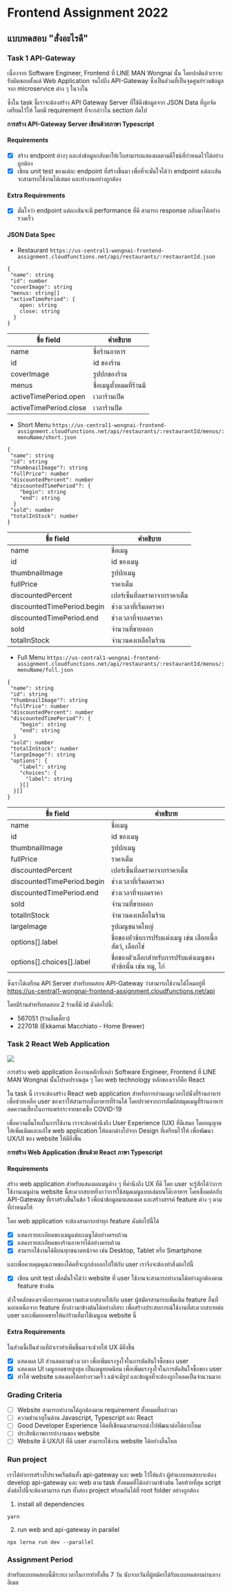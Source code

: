 # Frontend Assignment 2022

## แบบทดสอบ "สั่งอะไรดี"

### Task 1 API-Gateway

เนื่องจาก Software Engineer, Frontend ที่ LINE MAN Wongnai นั้น โดยปกติแล้วเราจะรับผิดชอบตั้งแต่ Web Application จนไปถึง API-Gateway ซึ่งเป็นส่วนที่เป็นจุดศูนย์รวมข้อมูลจาก microservice ต่าง ๆ ในวงใน

ซึ่งใน task นี้เราจะต้องสร้าง API Gateway Server ที่ใช้ดึงข้อมูลจาก JSON Data ที่ถูกจัดเตรียมไว้ให้ โดยมี requirement ที่จะกล่าวใน section ถัดไป

**การสร้าง API-Gateway Server เขียนด้วยภาษา Typescript**

#### Requirements

- [x] สร้าง endpoint ต่างๆ และส่งข้อมูลกลับมาให้เว็บสามารถแสดงผลตามดีไซน์ที่กำหนดไว้ได้อย่างถูกต้อง
- [x] เขียน unit test ของแต่ละ endpoint ที่สร้างขึ้นมา เพื่อที่จะมั่นใจได้ว่า endpoint แต่ละเส้นจะสามารถใช้งานได้เสมอ และทำงานอย่างถูกต้อง

#### Extra Requirements

- [x] มั่นใจว่า endpoint แต่ละเส้นจะมี performance ที่ดี สามารถ response กลับมาได้อย่างรวดเร็ว

#### JSON Data Spec

- Restaurant `https://us-central1-wongnai-frontend-assignment.cloudfunctions.net/api/restaurants/:restaurantId.json`

```
{
 "name": string
 "id": number
 "coverImage": string
 "menus: string[]
 "activeTimePeriod": {
    open: string
    close: string
  }
}
```

| ชื่อ field | คำอธิบาย |
| ------ | ------ |
| name | ชื่อร้านอาหาร |
| id | id ของร้าน |
| coverImage | รูปปกของร้าน |
| menus | ชื่อเมนูทั้งหมดที่ร้านมี |
| activeTimePeriod.open | เวลาร้านเปิด |
| activeTimePeriod.close | เวลาร้านปิด |

- Short Menu `https://us-central1-wongnai-frontend-assignment.cloudfunctions.net/api/restaurants/:restaurantId/menus/:menuName/short.json`

```
{
 "name": string
 "id": string
 "thumbnailImage"?: string
 "fullPrice": number
 "discountedPercent": number
 "discountedTimePeriod"?: {
    "begin": string
    "end": string
  }
 "sold": number
 "totalInStock": number
}
```

| ชื่อ field | คำอธิบาย |
| ------ | ------ |
| name | ชื่อเมนู |
| id | id ของเมนู |
| thumbnailImage | รูปปกเมนู |
| fullPrice | ราคาเต็ม |
| discountedPercent | เปอร์เซ็นที่ลดราคาจากราคาเต็ม |
| discountedTimePeriod.begin | ช่วงเวลาที่เริ่มลดราคา |
| discountedTimePeriod.end | ช่วงเวลาที่จบลดราคา |
| sold | จำนวนที่ขายออก |
| totalInStock | จำนวนคงเหลือในร้าน |

- Full Menu `https://us-central1-wongnai-frontend-assignment.cloudfunctions.net/api/restaurants/:restaurantId/menus/:menuName/full.json`

```
{
 "name": string
 "id": string
 "thumbnailImage"?: string
 "fullPrice": number
 "discountedPercent": number
 "discountedTimePeriod"?: {
    "begin": string
    "end": string
  }
 "sold": number
 "totalInStock": number
 "largeImage"?: string
 "options": {
    "label": string
    "choices": {
      "label": string
    }[]
  }[]
}
```

| ชื่อ field | คำอธิบาย |
| ------ | ------ |
| name | ชื่อเมนู |
| id | id ของเมนู |
| thumbnailImage | รูปปกเมนู |
| fullPrice | ราคาเต็ม |
| discountedPercent | เปอร์เซ็นที่ลดราคาจากราคาเต็ม |
| discountedTimePeriod.begin | ช่วงเวลาที่เริ่มลดราคา |
| discountedTimePeriod.end | ช่วงเวลาที่จบลดราคา |
| sold | จำนวนที่ขายออก |
| totalInStock | จำนวนคงเหลือในร้าน |
| largeImage | รูปเมนูขนาดใหญ่ |
| options[].label | ชื่อของหัวข้อการปรับแต่งเมนู เช่น เลือกเนื้อสัตว์, เลือกไข่ |
| options[].choices[].label | ชื่อของตัวเลือกสำหรับการปรับแต่งเมนูของหัวข้อนั้น เช่น หมู, ไก่ |

ซึ่งเราได้เตรียม API Server สำหรับทดสอบ API-Gateway ว่าสามารถใช้งานได้ไหมอยู่ที่ https://us-central1-wongnai-frontend-assignment.cloudfunctions.net/api

โดยมีร้านสำหรับทดสอบ 2 ร้านที่มี id ดังต่อไปนี้:

- 567051 (ร้านลืมเคี้ยว)
- 227018 (Ekkamai Macchiato - Home Brewer)

### Task 2 React Web Application

![](https://i.imgur.com/Xb7v6YT.png)

การสร้าง web application คืองานหลักที่เหล่า Software Engineer, Frontend ที่ LINE MAN Wongnai นั้นโปรดปราณสุด ๆ โดย web technology หลักของเราก็คือ React

ใน task นี้ เราจะต้องสร้าง React web application สำหรับการอ่านเมนูเวลาไปนั่งที่ร้านอาหาร เพื่อช่วยเหลือ user ของเราให้สามารถสั่งอาหารที่ร้านได้ โดยปราศจากการสัมผัสสมุดเมนูที่ร้านอาหาร ลดความเสี่ยงในการแพร่กระจายของเชื้อ COVID-19

เพื่อความลื่นไหลในการใช้งาน เราจะต้องคำนึงถึง User Experience (UX) ที่ดีเสมอ โดยอนุญาตให้เพิ่มเติมและแก้ไข web application ให้แตกต่างไปจาก Design ที่เตรียมไว้ให้ เพื่อพัฒนา UX/UI ของ website ให้ดียิ่งขึ้น

**การสร้าง Web Application เขียนด้วย React ภาษา Typescript**

#### Requirements

สร้าง web application สำหรับแสดงผลเมนูต่าง ๆ ที่คำนึงถึง UX ที่ดี โดย user จะรู้สึกได้ว่าการใช้งานเมนูผ่าน website นี้สะดวกสบายยิ่งกว่าการใช้สมุดเมนูแบบเล่มบนโต๊ะอาหาร โดยเชื่อมต่อกับ API-Gateway ที่เราสร้างขึ้นในข้อ 1 เพื่อนำข้อมูลมาแสดงผล และสร้างสรรค์ feature ต่าง ๆ ตามที่กำหนดให้

โดย web application จะต้องสามารถทำทุก feature ดังต่อไปนี้ได้

- [x] แสดงรายละเอียดของเมนูแต่ละเมนูได้อย่างครบถ้วน
- [x] แสดงรายละเอียดของร้านอาหารได้อย่างครบถ้วน
- [x] สามารถใช้งานได้ดีบนทุกขนาดหน้าจอ เช่น Desktop, Tablet หรือ Smartphone

และเพื่อควบคุมคุณภาพของโค้ดที่จะถูกส่งออกไปให้กับ user เราจึงจะต้องทำสิ่งต่อไปนี้

- [x] เขียน unit test เพื่อมั่นใจได้ว่า website ที่ user ใช้งานจะสามารถทำงานได้อย่างถูกต้องตาม feature ข้างต้น

หัวใจหลักของเราคือการมอบความสะดวกสบายให้กับ user ผู้สมัครสามารถเพิ่มเติม feature อื่นที่นอกเหนือจาก feature ที่กล่าวมาข้างต้นได้อย่างอิสระ เพื่อสร้างประสบการณ์ใช้งานที่สะดวกสบายต่อ user และเพิ่มยอดขายให้แก่ร้านที่มาใช้เมนูบน website นี้

#### Extra Requirements

ในส่วนนี้เป็นส่วนที่ถ้าเราทำเพิ่มขึ้นมาจะช่วยให้ UX ดียิ่งขึ้น

- [x] แสดงผล UI ส่วนลดตามช่วงเวลา เพื่อเพิ่มแรงจูงใจในการตัดสินใจซื้อของ user
- [x] แสดงผล UI เมนูยอดขายสูงสุด เป็นเมนูยอดนิยม เพื่อเพิ่มแรงจูงใจในการตัดสินใจซื้อของ user
- [x] ทำให้ website แสดงผลได้อย่างรวดเร็ว แม้จะมีรูป และข้อมูลที่จะต้องถูกโหลดเป็นจำนวนมาก

### Grading Criteria

- [ ] Website สามารถทำงานได้ถูกต้องตาม requirement ทั้งหมดที่กล่าวมา
- [ ] ความชำนาญในด้าน Javascript, Typescript และ React
- [ ] Good Developer Experience โค้ดที่เขียนมาสามารถนำไปพัฒนาต่อได้ยากไหม
- [ ] ประสิทธิภาพการทำงานของ website
- [ ] Website มี UX/UI ที่ดี user สามารถใช้งาน website ได้อย่างลื่นไหล
 
###  Run project

เราได้ทำการสร้างโปรเจคเริ่มต้นทั้ง api-gateway และ web ไว้ให้แล้ว ผู้ทำแบบทดสอบจะต้อง develop api-gateway และ web ตาม task ทั้งหมดที่ได้กล่าวมาข้างต้น โดยท้ายที่สุด script ดังต่อไปนี้จะต้องสามารถ run ทั้งสอง project พร้อมกันได้ที่ root folder อย่างถูกต้อง

1. install all dependencies
```
yarn
```

2. run web and api-gateway in parallel
```
npx lerna run dev --parallel
```

### Assignment Period

สำหรับแบบทดสอบนี้มีระยะเวลาในการทำทั้งสิ้น 7 วัน นับจากวันที่ผู้สมัครได้รับแบบทดสอบผ่านทางอีเมล
